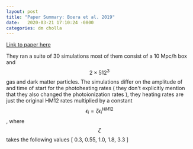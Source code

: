 ```yaml
---
layout: post
title: "Paper Summary: Boera et al. 2019"
date:   2020-03-21 17:10:24 -0800
categories: dm cholla
---
```



[Link to paper here](https://ui.adsabs.harvard.edu/abs/2019ApJ...872..101B/abstract)

They ran a suite of 30 simulations most of them consist of a 10 Mpc/h box and $$2 \times 512^3$$ gas and dark matter particles. The simulations differ on the amplitude of and time of start for the photoheating rates ( they don't explicitly mention that they also changed the photoionization rates ), they heating rates are just the original HM12 rates multiplied by a constant $$\epsilon_{i}=\zeta \epsilon_{i}^{H M 12}$$, where $$\zeta$$ takes the following values [ 0.3, 0.55, 1.0, 1.8, 3.3 ]